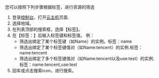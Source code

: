 
您可以按照下列步骤根据标签，进行资源的筛选
1. 登录[控制台](https://console.qcloud.com)，打开[云主机](https://console.qcloud.com/cvm/index)页面.
2. 选择地域。
3. 在列表顶部的搜索框，选择【标签】。
4. 在【标签：】后输入标签键和标签值。
	例：
	- 筛选出绑定了某个标签键（如Name）的实例。标签：name
	- 筛选出绑定了某个标签键值对（如Name:tencent）的实例.标签：name:tencent
	- 筛选出绑定了多个标签键值对（如Name:tencent以及use:test）的实例.标签：name:tencent,use:test
5. 回车或点击搜索icon，进行搜索。

